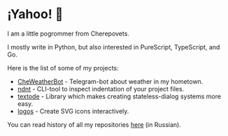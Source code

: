 # ¡Yahoo! :partying_face:

I am a little pogrommer from Cherepovets.

I mostly write in Python, but also interested in PureScript, TypeScript, and Go.

Here is the list of some of my projects:

- [CheWeatherBot](https://github.com/Masynchin/CheWeatherBot) -
  Telegram-bot about weather in my hometown.
- [ndnt](https://github.com/Masynchin/ndnt) -
  CLI-tool to inspect indentation of your project files.
- [textode](https://github.com/Masynchin/textode) -
  Library which makes creating stateless-dialog systems more easy.
- [logos](https://github.com/Masynchin/logos) -
  Create SVG icons interactively.

You can read history of all my repositories
[here](https://github.com/Masynchin/history) (in Russian).
